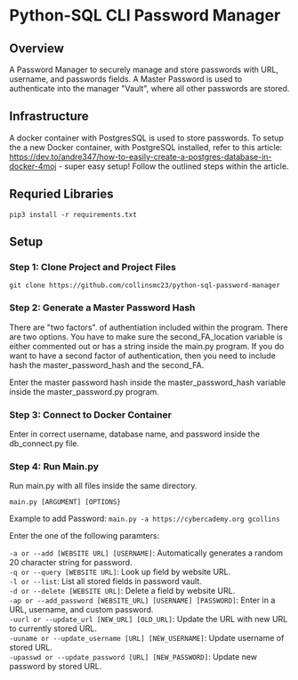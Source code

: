 # Python-SQL CLI Password Manager 

## Overview  
A Password Manager to securely manage and store passwords with URL, username, and passwords fields. A Master Password is used to authenticate into the manager "Vault", where all other passwords are stored.  

## Infrastructure  
A docker container with PostgresSQL is used to store passwords. To setup the a new Docker container, with PostgreSQL installed, refer to this article: https://dev.to/andre347/how-to-easily-create-a-postgres-database-in-docker-4moj - super easy setup! Follow the outlined steps within the article.

## Requried Libraries  

```
pip3 install -r requirements.txt
```

## Setup  

### Step 1: Clone Project and Project Files   

```git clone https://github.com/collinsmc23/python-sql-password-manager```

### Step 2: Generate a Master Password Hash

There are "two factors". of authentiation included within the program. There are two options. You have to make sure the second_FA_location variable is either commented out or has a string inside the main.py program. If you do want to have a second factor of authentication, then you need to include hash the master_password_hash and the second_FA.  

Enter the master password hash inside the master_password_hash variable inside the master_password.py program.  

### Step 3: Connect to Docker Container  
Enter in correct username, database name, and password inside the db_connect.py file.  

### Step 4: Run Main.py  
Run main.py with all files inside the same directory.

```main.py [ARGUMENT] [OPTIONS}```  

Example to add Password: ```main.py -a https://cybercademy.org gcollins```  

Enter the one of the following paramters:

`-a or --add [WEBSITE URL] [USERNAME]`: Automatically generates a random 20 character string for password.  
`-q or --query [WEBSITE URL]`: Look up field by website URL.  
`-l or --list`: List all stored fields in password vault.  
`-d or --delete [WEBSITE URL]`: Delete a field by website URL.  
`-ap or --add_password [WEBSITE_URL] [USERNAME] [PASSWORD]`: Enter in a URL, username, and custom password.  
`-uurl or --update_url [NEW_URL] [OLD_URL]`: Update the URL with new URL to currently stored URL.  
`-uuname or --update_username [URL] [NEW_USERNAME]`: Update username of stored URL.  
`-upasswd or --update_password [URL] [NEW_PASSWORD]`: Update new password by stored URL.  
